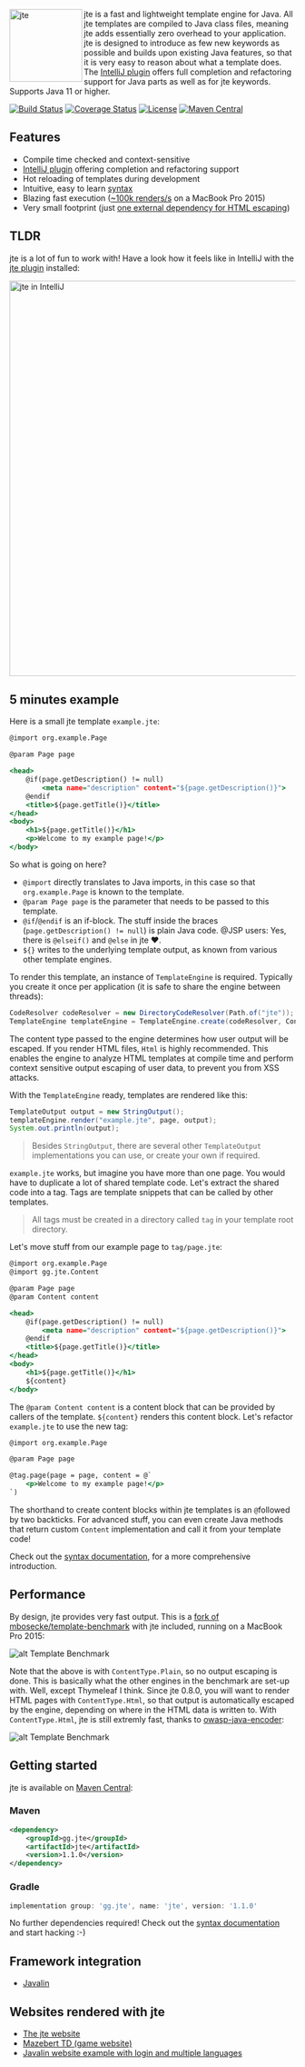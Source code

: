 <img align="left" alt="jte" src="jte.svg" width="128">jte is a fast and lightweight template engine for Java. All jte templates are compiled to Java class files, meaning jte adds essentially zero overhead to your application. jte is designed to introduce as few new keywords as possible and builds upon existing Java features, so that it is very easy to reason about what a template does. The <a href="https://plugins.jetbrains.com/plugin/14521-jte">IntelliJ plugin</a> offers full completion and refactoring support for Java parts as well as for jte keywords. Supports Java 11 or higher.
<br clear="left">

[![Build Status](https://travis-ci.org/casid/jte.svg?branch=master&v=2)](https://travis-ci.org/casid/jte)
[![Coverage Status](https://coveralls.io/repos/github/casid/jte/badge.svg?branch=master&v=2)](https://coveralls.io/github/casid/jte?branch=master)
[![License](https://img.shields.io/badge/license-Apache%202.0-blue.svg)](https://raw.githubusercontent.com/casid/jte/master/LICENSE)
[![Maven Central](https://img.shields.io/maven-central/v/gg.jte/jte.svg)](http://mvnrepository.com/artifact/gg.jte/jte)

## Features
- Compile time checked and context-sensitive
- <a href="https://plugins.jetbrains.com/plugin/14521-jte">IntelliJ plugin</a> offering completion and refactoring support
- Hot reloading of templates during development
- Intuitive, easy to learn [syntax](DOCUMENTATION.md)
- Blazing fast execution ([~100k renders/s](#performance) on a MacBook Pro 2015)
- Very small footprint (just <a href="https://github.com/OWASP/owasp-java-encoder/">one external dependency for HTML escaping</a>)

## TLDR

jte is a lot of fun to work with! Have a look how it feels like in IntelliJ with the <a href="https://plugins.jetbrains.com/plugin/14521-jte">jte plugin</a> installed:

<img alt="jte in IntelliJ" src="jte-intellij.gif" width="696" />

## 5 minutes example

Here is a small jte template `example.jte`:
```htm
@import org.example.Page

@param Page page

<head>
    @if(page.getDescription() != null)
        <meta name="description" content="${page.getDescription()}">
    @endif
    <title>${page.getTitle()}</title>
</head>
<body>
    <h1>${page.getTitle()}</h1>
    <p>Welcome to my example page!</p>
</body>
```

So what is going on here?
- `@import` directly translates to Java imports, in this case so that `org.example.Page` is known to the template.
- `@param Page page` is the parameter that needs to be passed to this template.
- `@if`/`@endif` is an if-block. The stuff inside the braces (`page.getDescription() != null`) is plain Java code. @JSP users: Yes, there is `@elseif()` and `@else` in jte ❤️.
- `${}` writes to the underlying template output, as known from various other template engines.

To render this template, an instance of `TemplateEngine` is required. Typically you create it once per application (it is safe to share the engine between threads):
```java
CodeResolver codeResolver = new DirectoryCodeResolver(Path.of("jte")); // This is the directory where your .jte files are located.
TemplateEngine templateEngine = TemplateEngine.create(codeResolver, ContentType.Html); // Two choices: Plain or Html
```

The content type passed to the engine determines how user output will be escaped. If you render HTML files, `Html` is highly recommended. This enables the engine to analyze HTML templates at compile time and perform context sensitive output escaping of user data, to prevent you from XSS attacks.

With the `TemplateEngine` ready, templates are rendered like this:
```java
TemplateOutput output = new StringOutput();
templateEngine.render("example.jte", page, output);
System.out.println(output);
```

> Besides `StringOutput`, there are several other `TemplateOutput` implementations you can use, or create your own if required.

`example.jte` works, but imagine you have more than one page. You would have to duplicate a lot of shared template code. Let's extract the shared code into a tag. Tags are template snippets that can be called by other templates.

> All tags must be created in a directory called `tag` in your template root directory.

Let's move stuff from our example page to `tag/page.jte`:

```htm
@import org.example.Page
@import gg.jte.Content

@param Page page
@param Content content

<head>
    @if(page.getDescription() != null)
        <meta name="description" content="${page.getDescription()}">
    @endif
    <title>${page.getTitle()}</title>
</head>
<body>
    <h1>${page.getTitle()}</h1>
    ${content}
</body>
```

The `@param Content content` is a content block that can be provided by callers of the template. `${content}` renders this content block. Let's refactor `example.jte` to use the new tag:

```htm
@import org.example.Page

@param Page page

@tag.page(page = page, content = @`
    <p>Welcome to my example page!</p>
`)
```

The shorthand to create content blocks within jte templates is an `@`followed by two backticks. For advanced stuff, you can even create Java methods that return custom `Content` implementation and call it from your template code!

Check out the [syntax documentation](DOCUMENTATION.md), for a more comprehensive introduction.

## Performance
By design, jte provides very fast output. This is a <a href="https://github.com/casid/template-benchmark/">fork of mbosecke/template-benchmark</a> with jte included, running on a MacBook Pro 2015:

![alt Template Benchmark](https://raw.githubusercontent.com/casid/template-benchmark/master/results.png)

Note that the above is with `ContentType.Plain`, so no output escaping is done. This is basically what the other engines in the benchmark are set-up with. Well, except Thymeleaf I think. Since jte 0.8.0, you will want to render HTML pages with `ContentType.Html`, so that output is automatically escaped by the engine, depending on where in the HTML data is written to. With `ContentType.Html`, jte is still extremly fast, thanks to [owasp-java-encoder](https://github.com/OWASP/owasp-java-encoder):

![alt Template Benchmark](https://raw.githubusercontent.com/casid/template-benchmark/jte-html/results.png)

## Getting started

jte is available on <a href="http://mvnrepository.com/artifact/gg.jte/jte">Maven Central</a>:

### Maven
```xml
<dependency>
    <groupId>gg.jte</groupId>
    <artifactId>jte</artifactId>
    <version>1.1.0</version>
</dependency>
```

### Gradle
```groovy
implementation group: 'gg.jte', name: 'jte', version: '1.1.0'
```

No further dependencies required! Check out the [syntax documentation](DOCUMENTATION.md) and start hacking :-)

## Framework integration

- [Javalin](https://javalin.io/tutorials/jte)

## Websites rendered with jte

- <a href="https://jte.gg">The jte website</a>
- <a href="https://mazebert.com">Mazebert TD (game website)</a>
- <a href="https://github.com/casid/jte-javalin-tutorial">Javalin website example with login and multiple languages</a>
